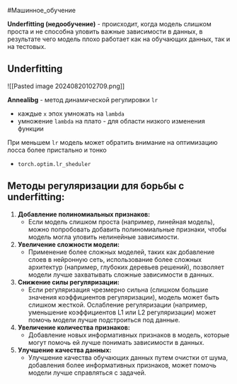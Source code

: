 #Машинное_обучение 

**Underfitting (недообучение)** - происходит, когда модель слишком проста и не способна уловить важные зависимости в данных, в результате чего модель плохо работает как на обучающих данных, так и на тестовых.
## Underfitting

![[Pasted image 20240820102709.png]]

**Annealibg** - метод динамической регулировки `lr`
- каждые `x` эпох умножать на `lambda`
- умножение `lambda` на плато - для области низкого изменения функции

При меньшем `lr` модель может обратить внимание на оптимизацию лосса более пристально и тонко

- `torch.optim.lr_sheduler`
## Методы регуляризации для борьбы с underfitting:

1. **Добавление полиномиальных признаков:**
    - Если модель слишком проста (например, линейная модель), можно попробовать добавить полиномиальные признаки, чтобы модель могла уловить нелинейные зависимости.
2. **Увеличение сложности модели:**
    - Применение более сложных моделей, таких как добавление слоев в нейронную сеть, использование более сложных архитектур (например, глубоких деревьев решений), позволяет модели лучше захватывать сложные зависимости в данных.
3. **Снижение силы регуляризации:**
    - Если регуляризация чрезмерно сильна (слишком большие значения коэффициентов регуляризации), модель может быть слишком жесткой. Ослабление регуляризации (например, уменьшение коэффициентов L1 или L2 регуляризации) может помочь модели лучше подстроиться под данные.
4. **Увеличение количества признаков:**
    - Добавление новых информативных признаков в модель, которые могут помочь ей лучше понимать зависимости в данных.
5. **Улучшение качества данных:**
    - Улучшение качества обучающих данных путем очистки от шума, добавления более информативных признаков, может помочь модели лучше справляться с задачей.